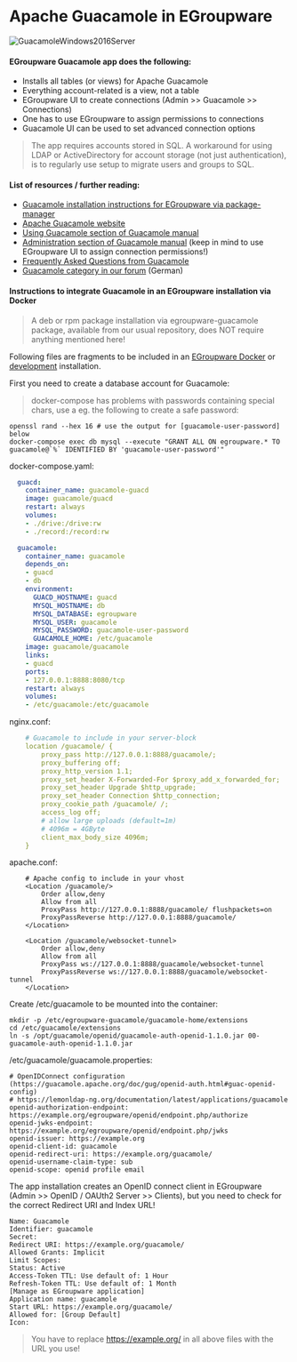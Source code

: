 # Apache Guacamole in EGroupware

![GuacamoleWindows2016Server](https://user-images.githubusercontent.com/972180/79756536-0df90280-831b-11ea-97ff-b3043d7b31e4.png)

#### EGroupware Guacamole app does the following:

* Installs all tables (or views) for Apache Guacamole
* Everything account-related is a view, not a table
* EGroupware UI to create connections (Admin >> Guacamole >> Connections)
* One has to use EGroupware to assign permissions to connections
* Guacamole UI can be used to set advanced connection options

> The app requires accounts stored in SQL. A workaround for using LDAP or ActiveDirectory for account storage (not just authentication), is to regularly use setup to migrate users and groups to SQL.

#### List of resources / further reading:
* [Guacamole installation instructions for EGroupware via package-manager](https://github.com/EGroupware/egroupware/wiki/Guacamole)
* [Apache Guacamole website](https://guacamole.apache.org)
* [Using Guacamole section of Guacamole manual](https://guacamole.apache.org/doc/gug/using-guacamole.html)
* [Administration section of Guacamole manual](https://guacamole.apache.org/doc/gug/administration.html) (keep in mind to use EGroupware UI to assign connection permissions!)
* [Frequently Asked Questions from Guacamole](https://guacamole.apache.org/faq/)
* [Guacamole category in our forum](https://help.egroupware.org/c/deutsch/guacamole) (German)

#### Instructions to integrate Guacamole in an EGroupware installation via Docker
> A deb or rpm package installation via egroupware-guacamole package, available from our usual repository, does NOT require anything mentioned here!

Following files are fragments to be included in an [EGroupware Docker](https://github.com/EGroupware/egroupware/tree/master/doc/docker) or [development](https://github.com/EGroupware/egroupware/tree/master/doc/docker/development) installation.

First you need to create a database account for Guacamole:
> docker-compose has problems with passwords containing special chars, use a eg. the following to create a safe password:
```
openssl rand --hex 16 # use the output for [guacamole-user-password] below
docker-compose exec db mysql --execute "GRANT ALL ON egroupware.* TO guacamole@`%` IDENTIFIED BY 'guacamole-user-password'"
```

docker-compose.yaml:
```yaml
  guacd:
    container_name: guacamole-guacd
    image: guacamole/guacd
    restart: always
    volumes:
    - ./drive:/drive:rw
    - ./record:/record:rw

  guacamole:
    container_name: guacamole
    depends_on:
    - guacd
    - db
    environment:
      GUACD_HOSTNAME: guacd
      MYSQL_HOSTNAME: db
      MYSQL_DATABASE: egroupware
      MYSQL_USER: guacamole
      MYSQL_PASSWORD: guacamole-user-password
      GUACAMOLE_HOME: /etc/guacamole
    image: guacamole/guacamole
    links:
    - guacd
    ports:
    - 127.0.0.1:8888:8080/tcp
    restart: always
    volumes:
    - /etc/guacamole:/etc/guacamole
```
nginx.conf:
```yaml
    # Guacamole to include in your server-block
    location /guacamole/ {
        proxy_pass http://127.0.0.1:8888/guacamole/;
        proxy_buffering off;
        proxy_http_version 1.1;
        proxy_set_header X-Forwarded-For $proxy_add_x_forwarded_for;
        proxy_set_header Upgrade $http_upgrade;
        proxy_set_header Connection $http_connection;
        proxy_cookie_path /guacamole/ /;
        access_log off;
        # allow large uploads (default=1m)
        # 4096m = 4GByte
        client_max_body_size 4096m;
    }
```
apache.conf:
```
    # Apache config to include in your vhost
    <Location /guacamole/>
        Order allow,deny
        Allow from all
        ProxyPass http://127.0.0.1:8888/guacamole/ flushpackets=on
        ProxyPassReverse http://127.0.0.1:8888/guacamole/
    </Location>
    
    <Location /guacamole/websocket-tunnel>
        Order allow,deny
        Allow from all
        ProxyPass ws://127.0.0.1:8888/guacamole/websocket-tunnel
        ProxyPassReverse ws://127.0.0.1:8888/guacamole/websocket-tunnel
    </Location>
```
Create /etc/guacamole to be mounted into the container:
```
mkdir -p /etc/egroupware-guacamole/guacamole-home/extensions
cd /etc/guacamole/extensions
ln -s /opt/guacamole/openid/guacamole-auth-openid-1.1.0.jar 00-guacamole-auth-openid-1.1.0.jar
```
/etc/guacamole/guacamole.properties:
```
# OpenIDConnect configuration (https://guacamole.apache.org/doc/gug/openid-auth.html#guac-openid-config)
# https://lemonldap-ng.org/documentation/latest/applications/guacamole
openid-authorization-endpoint: https://example.org/egroupware/openid/endpoint.php/authorize
openid-jwks-endpoint: https://example.org/egroupware/openid/endpoint.php/jwks
openid-issuer: https://example.org
openid-client-id: guacamole
openid-redirect-uri: https://example.org/guacamole/
openid-username-claim-type: sub
openid-scope: openid profile email
```
The app installation creates an OpenID connect client in EGroupware (Admin >> OpenID / OAUth2 Server >> Clients), but you need to check for the correct Redirect URI and Index URL!
```
Name: Guacamole
Identifier: guacamole
Secret:
Redirect URI: https://example.org/guacamole/
Allowed Grants: Implicit
Limit Scopes:
Status: Active
Access-Token TTL: Use default of: 1 Hour
Refresh-Token TTL: Use default of: 1 Month
[Manage as EGroupware application]
Application name: guacamole
Start URL: https://example.org/guacamole/
Allowed for: [Group Default]
Icon:
```
> You have to replace https://example.org/ in all above files with the URL you use!

